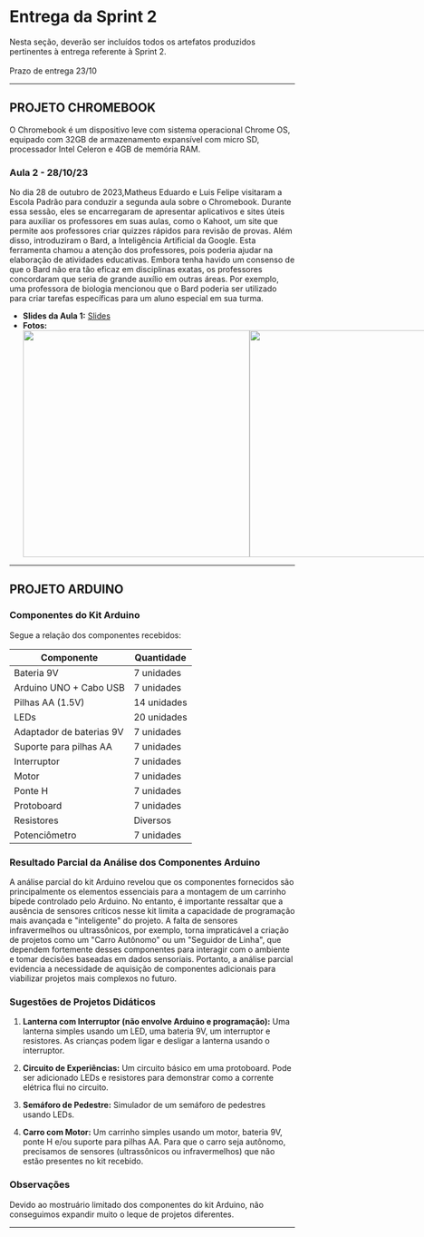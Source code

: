 # Entrega da Sprint 2
Nesta seção, deverão ser incluídos todos os artefatos produzidos pertinentes à entrega referente à Sprint 2. <br/><br/>
Prazo de entrega 23/10

---

## PROJETO CHROMEBOOK

O Chromebook é um dispositivo leve com sistema operacional Chrome OS, equipado com 32GB de armazenamento expansível com micro SD, processador Intel Celeron e 4GB de memória RAM.

### Aula 2 - 28/10/23
No dia 28 de outubro de 2023,Matheus Eduardo e Luis Felipe visitaram a Escola Padrão para conduzir a segunda aula sobre o Chromebook. Durante essa sessão, eles se encarregaram de apresentar aplicativos e sites úteis para auxiliar os professores em suas aulas, como o Kahoot, um site que permite aos professores criar quizzes rápidos para revisão de provas. Além disso, introduziram o Bard, a Inteligência Artificial da Google. Esta ferramenta chamou a atenção dos professores, pois poderia ajudar na elaboração de atividades educativas. Embora tenha havido um consenso de que o Bard não era tão eficaz em disciplinas exatas, os professores concordaram que seria de grande auxílio em outras áreas. Por exemplo, uma professora de biologia mencionou que o Bard poderia ser utilizado para criar tarefas específicas para um aluno especial em sua turma.


- **Slides da Aula 1:** [Slides ](https://onedrive.live.com/view.aspx?resid=D4FC8E9F1C1F4BAB!4951&ithint=file%2cpptx&wdo=2&authkey=!AMoLRc5ViiiGmk0) 
- **Fotos:**
  <div style="display: flex;">
    <img src="https://github.com/ICEI-PUC-Minas-PPC-CC/ppc-cc-2023-2-ment2-noite-solucaoescolapublica-01/blob/main/src/chromebook%20padrao/2b591eb4-e0fd-4652-8b34-da8327dcadfa.jfif" width="400px" />
    <img src="https://github.com/ICEI-PUC-Minas-PPC-CC/ppc-cc-2023-2-ment2-noite-solucaoescolapublica-01/blob/main/src/chromebook%20padrao/ad8eee9b-718e-46de-9943-ecfb30b0b990.jfif" width="400px" />
    <img src="https://github.com/ICEI-PUC-Minas-PPC-CC/ppc-cc-2023-2-ment2-noite-solucaoescolapublica-01/blob/main/src/chromebook%20padrao/c22f1e5a-a052-4c98-bfe2-d482d603685c.jfif" width="400px" />
    <img src="https://github.com/ICEI-PUC-Minas-PPC-CC/ppc-cc-2023-2-ment2-noite-solucaoescolapublica-01/blob/main/src/chromebook%20padrao/d70d2878-713c-4d69-b861-c25415c31aa8.jfif" width="400px" />
    <img src="https://github.com/ICEI-PUC-Minas-PPC-CC/ppc-cc-2023-2-ment2-noite-solucaoescolapublica-01/blob/main/src/chromebook%20padrao/e91c95b7-5d77-4800-9c45-28ebba224e39.jfif" width="400px" />
    <img src="https://github.com/ICEI-PUC-Minas-PPC-CC/ppc-cc-2023-2-ment2-noite-solucaoescolapublica-01/blob/main/src/chromebook%20padrao/f351bb02-fb3f-4bb2-b676-884d81a28bca.jfif" width="400px" />
    <img src="" width="400px" />
    <img src="" width="400px" />
    <img src="" width="400px" />
  </div>

---

## PROJETO ARDUINO

### Componentes do Kit Arduino
Segue a relação dos componentes recebidos:

| Componente               | Quantidade |
|-------------------------|------------|
| Bateria 9V              | 7 unidades |
| Arduino UNO + Cabo USB  | 7 unidades |
| Pilhas AA (1.5V)        | 14 unidades |
| LEDs                    | 20 unidades |
| Adaptador de baterias 9V | 7 unidades |
| Suporte para pilhas AA   | 7 unidades |
| Interruptor             | 7 unidades |
| Motor                   | 7 unidades |
| Ponte H                 | 7 unidades |
| Protoboard              | 7 unidades |
| Resistores              | Diversos   |
| Potenciômetro           | 7 unidades |

### Resultado Parcial da Análise dos Componentes Arduino
A análise parcial do kit Arduino revelou que os componentes fornecidos são principalmente os elementos essenciais para a montagem de um carrinho bípede controlado pelo Arduino. No entanto, é importante ressaltar que a ausência de sensores críticos nesse kit limita a capacidade de programação mais avançada e "inteligente" do projeto. A falta de sensores infravermelhos ou ultrassônicos, por exemplo, torna impraticável a criação de projetos como um "Carro Autônomo" ou um "Seguidor de Linha", que dependem fortemente desses componentes para interagir com o ambiente e tomar decisões baseadas em dados sensoriais. Portanto, a análise parcial evidencia a necessidade de aquisição de componentes adicionais para viabilizar projetos mais complexos no futuro.

### Sugestões de Projetos Didáticos
1. **Lanterna com Interruptor (não envolve Arduino e programação):** Uma lanterna simples usando um LED, uma bateria 9V, um interruptor e resistores. As crianças podem ligar e desligar a lanterna usando o interruptor.

2. **Circuito de Experiências:** Um circuito básico em uma protoboard. Pode ser adicionado LEDs e resistores para demonstrar como a corrente elétrica flui no circuito.

3. **Semáforo de Pedestre:** Simulador de um semáforo de pedestres usando LEDs.

4. **Carro com Motor:** Um carrinho simples usando um motor, bateria 9V, ponte H e/ou suporte para pilhas AA. Para que o carro seja autônomo, precisamos de sensores (ultrassônicos ou infravermelhos) que não estão presentes no kit recebido.

### Observações
Devido ao mostruário limitado dos componentes do kit Arduino, não conseguimos expandir muito o leque de projetos diferentes.

---

